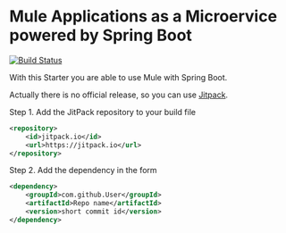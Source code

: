Mule Applications as a Microervice powered by Spring Boot
==========================================================
[![Build Status](https://travis-ci.org/codecentric/mule-spring-boot-starter.png?branch=master)](https://travis-ci.org/codecentric/mule-spring-boot-starter)

With this Starter you are able to use Mule with Spring Boot.

Actually there is no official release, so you can use [Jitpack](https://jitpack.io/).

Step 1. Add the JitPack repository to your build file  
```xml
<repository>
    <id>jitpack.io</id>
    <url>https://jitpack.io</url>
</repository>
```
	
Step 2. Add the dependency in the form 
```xml
<dependency>
    <groupId>com.github.User</groupId>
    <artifactId>Repo name</artifactId>
    <version>short commit id</version>
</dependency>
```